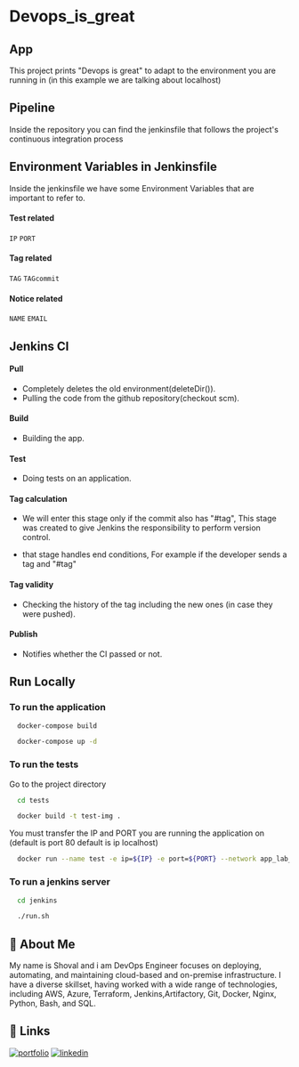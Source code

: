 
# Devops_is_great

## App
This project prints "Devops is great" to adapt to the environment you are running in (in this example we are talking about localhost)

## Pipeline
Inside the repository you can find the jenkinsfile that follows the project's continuous integration process


## Environment Variables in Jenkinsfile

Inside the jenkinsfile we have some Environment Variables that are important to refer to.

#### Test related
`IP`
`PORT`
#### Tag related
`TAG`
`TAGcommit`
#### Notice related
`NAME`
`EMAIL`
## Jenkins CI
#### Pull
- Completely deletes the old environment(deleteDir()).
- Pulling the code from the github repository(checkout scm).

#### Build

- Building the app.

#### Test

- Doing tests on an application.

#### Tag calculation

- We will enter this stage only if the commit also has "#tag", This stage was created to give Jenkins the responsibility to perform version control.

- that stage handles end conditions, For example if the developer sends a tag and "#tag"

#### Tag validity

- Checking the history of the tag including the new ones (in case they were pushed).

#### Publish
- Notifies whether the CI passed or not.
## Run Locally

 ### To run the application
```bash
  docker-compose build
```
```bash
  docker-compose up -d
```
 ### To run the tests
Go to the project directory

```bash
  cd tests
```
```bash
  docker build -t test-img .
```
You must transfer the IP and PORT you are running the application on (default is port 80 default is ip localhost)
```bash
  docker run --name test -e ip=${IP} -e port=${PORT} --network app_lab_for_app test-img
```
### To run a jenkins server
```bash
  cd jenkins
```
```bash
  ./run.sh
```


## 🦑 About Me
My name is Shoval and i am DevOps Engineer focuses on deploying, automating, and maintaining cloud-based and on-premise infrastructure. I have a diverse skillset, having worked with a wide range of technologies, including AWS, Azure, Terraform, Jenkins,Artifactory, Git, Docker, Nginx, Python, Bash, and SQL.


## 🔗 Links
[![portfolio](https://img.shields.io/badge/my_portfolio-000?style=for-the-badge&logo=ko-fi&logoColor=white)](https://github.com/shoval433/freediving_comp2.0)
[![linkedin](https://img.shields.io/badge/linkedin-0A66C2?style=for-the-badge&logo=linkedin&logoColor=white)](https://linkedin.com/in/shoval-astamker-4149a6202)


